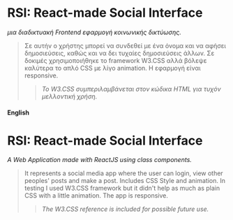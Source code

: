 # RSI: React-made Social Interface 
_μια διαδικτυακή Frontend εφαρμογή κοινωνικής δικτύωσης._

>Σε αυτήν ο χρήστης μπορεί να συνδεθεί με ένα όνομα και να αφήσει δημοσιεύσεις, καθώς και να δει τυχαίες δημοσιεύσεις άλλων.
Σε δοκιμές χρησιμοποιήθηκε το framework W3.CSS αλλά βόλεψε καλύτερα το απλό CSS με λίγο animation.
>Η εφαρμογή είναι responsive.
>>_Το W3.CSS συμπεριλαμβάνεται στον κώδικα HTML για τυχόν μελλοντική χρήση._

#### English

# RSI: React-made Social Interface
_A Web Application made with ReactJS using class components._

>It represents a social media app where the user can login, view other peoples' posts and make a post.
Includes CSS Style and animation. In testing I used W3.CSS framework but it didn't help as much as plain CSS with a little animation.
The app is responsive.
>>_The W3.CSS reference is included for possible future use._
